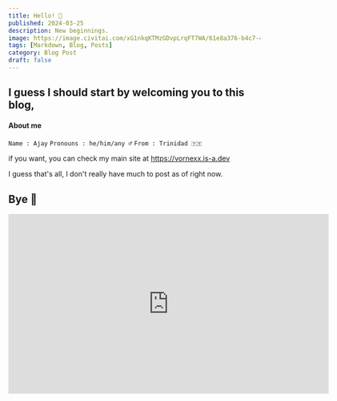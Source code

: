 ```yaml
---
title: Hello! 👋
published: 2024-03-25
description: New beginnings.
image: https://image.civitai.com/xG1nkqKTMzGDvpLrqFT7WA/61e8a376-b4c7-4468-971d-2bcc213c7d2d/original=true/image%20(172).jpeg
tags: [Markdown, Blog, Posts]
category: Blog Post
draft: false
---
```


## I guess I should start by welcoming you to this blog,

#### About me 

`Name : Ajay` 
`Pronouns : he/him/any ♂️` 
`From : Trinidad 🇹🇹`

if you want, you can check my main site at https://vornexx.is-a.dev

I guess that's all, I don't really have much to post as of right now.

## Bye 💖

<iframe width="640" height="360" src="https://short.ink/Qp9bLbGs0M" frameborder="0" scrolling="0" allowfullscreen></iframe>